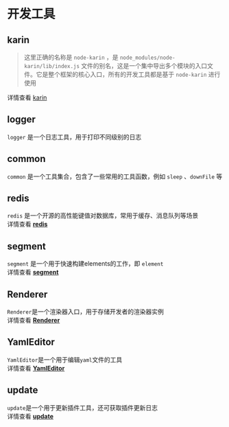 # 开发工具

## karin

> 这里正确的名称是 `node-karin` ，是 `node_modules/node-karin/lib/index.js` 文件的别名，这是一个集中导出多个模块的入口文件。它是整个框架的核心入口，所有的开发工具都是基于 `node-karin` 进行使用  

详情查看 [karin](./karin.md)

## logger

`logger` 是一个日志工具，用于打印不同级别的日志

## common

`common` 是一个工具集合，包含了一些常用的工具函数，例如 `sleep` 、`downFile` 等

## redis
`redis` 是一个开源的高性能键值对数据库，常用于缓存、消息队列等场景  
详情查看 [**redis**](./redis.md)

## segment

`segment` 是一个用于快速构建elements的工作，即 `element`  
详情查看 [**segment**](./segment.md)

## Renderer

`Renderer`是一个渲染器入口，用于存储开发者的渲染器实例  
详情查看 [**Renderer**](./Renderer.md)

## YamlEditor

`YamlEditor`是一个用于编辑`yaml`文件的工具  
详情查看 [**YamlEditor**](./YamlEditor.md)

## update

`update`是一个用于更新插件工具，还可获取插件更新日志  
详情查看 [**update**](./update.md)
